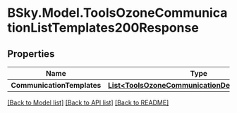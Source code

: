 # BSky.Model.ToolsOzoneCommunicationListTemplates200Response

## Properties

Name | Type | Description | Notes
------------ | ------------- | ------------- | -------------
**CommunicationTemplates** | [**List&lt;ToolsOzoneCommunicationDefsTemplateView&gt;**](ToolsOzoneCommunicationDefsTemplateView.md) |  | 

[[Back to Model list]](../README.md#documentation-for-models) [[Back to API list]](../README.md#documentation-for-api-endpoints) [[Back to README]](../README.md)

